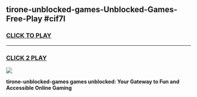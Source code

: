 
## tirone-unblocked-games-Unblocked-Games-Free-Play #cif7l
<h3>
<a href="https://us.freeplayer.one?title=tirone-unblocked-games&ref=9M">CLICK TO PLAY</a></h3>
<hr>

<h3>
<a href="https://us.freeplayer.one?title=tirone-unblocked-games&ref=9M">CLICK 2 PLAY</a>
  
</h3>

<a href="https://us.freeplayer.one?title=tirone-unblocked-games&ref=9M"><img src="https://clearcache.store/games.png"></a>


**tirone-unblocked-games games unblocked: Your Gateway to Fun and Accessible Online Gaming**
